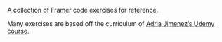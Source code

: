 A collection of Framer code exercises for reference.

Many exercises are based off the curriculum of [Adria Jimenez’s Udemy course](https://www.udemy.com/framerjs-prototyping-design-interaction-animation/).
